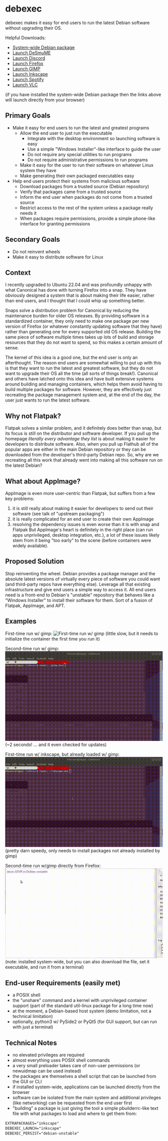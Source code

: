 # debexec

debexec makes it easy for end users to run the latest Debian software without upgrading their OS.

Helpful Downloads:
* [System-wide Debian package](https://github.com/debexec/debexec/releases/latest/download/debexec_amd64.deb)
* [Launch DeSmuME](https://github.com/debexec/debexec/releases/latest/download/desmume.dxe)
* [Launch Discord](https://github.com/debexec/debexec/releases/latest/download/discord.dxe)
* [Launch Firefox](https://github.com/debexec/debexec/releases/latest/download/firefox.dxe)
* [Launch GIMP](https://github.com/debexec/debexec/releases/latest/download/gimp.dxe)
* [Launch Inkscape](https://github.com/debexec/debexec/releases/latest/download/inkscape.dxe)
* [Launch Spotify](https://github.com/debexec/debexec/releases/latest/download/spotify.dxe)
* [Launch VLC](https://github.com/debexec/debexec/releases/latest/download/vlc.dxe)

(if you have installed the system-wide Debian package then the links above will launch directly from your browser)

## Primary Goals
* Make it easy for end users to run the latest and greatest programs
  * Allow the end user to just run the executable
    * Integrate with the desktop environment so launching software is easy
    * Use a simple "Windows Installer"-like interface to guide the user
    * Do not require any special utilities to run programs
    * Do not require administrative permissions to run programs
  * Make it easy for the user to run their software on whatever Linux system they have
  * Make generating their own packaged executables easy
* Help end users protect their systems from malicious software
  * Download packages from a trusted source (Debian repository)
  * Verify that packages came from a trusted source
  * Inform the end user when packages do not come from a trusted source
  * Restrict access to the rest of the system unless a package really needs it
  * When packages require permissions, provide a simple phone-like interface for granting permissions

## Secondary Goals
* Do not reinvent wheels
* Make it easy to distribute software for Linux

## Context
I recently upgraded to Ubuntu 22.04 and was profoundly unhappy with what Canonical has done with turning Firefox into a snap.  They have obviously designed a system that is about making their life easier, rather than end users, and I thought that I could whip up something better.

Snaps solve a distribution problem for Canonical by reducing the maintenance burden for older OS releases.  By providing software in a standardized container, they only need to make one package per new version of Firefox (or whatever constantly updating software that they have) rather than generating one for every supported old OS release.  Building the same piece of software multiple times takes up lots of build and storage resources that they do not want to spend, so this makes a certain amount of sense.

The kernel of this idea is a good one, but the end user is only an afterthought.  The reason end users are somewhat willing to put up with this is that they want to run the latest and greatest software, but they do not want to upgrade their OS all the time (all sorts of things break!).  Canonical and others have latched onto this idea and have built extensive systems around building and managing containers, which helps them avoid having to build multiple packages for software.  However, they are effectively just recreating the package management system and, at the end of the day, the user just wants to run the latest software.

## Why not Flatpak?
Flatpak solves a similar problem, and it definitely does better than snap, but its focus is still on the distributor and software developer.  If you pull up the homepage _literally every advantage they list_ is about making it easier for developers to distribute software.  Also, when you pull up Flathub all of the popular apps are either in the main Debian repository or they can be downloaded from the developer's third-party Debian repo.  So, why are we recreating all this work that already went into making all this software run on the latest Debian?

## What about AppImage?
AppImage is even more user-centric than Flatpak, but suffers from a few key problems:
1) it is still really about making it easier for developers to send out their software (see talk of "upstream packaging")
2) it is really complicated for an end user to create their own AppImage
3) resolving the dependency issues is even worse than it is with snap and Flatpak
But AppImage's heart is definitely in the right place (can run apps unprivileged, desktop integration, etc.), a lot of these issues likely stem from it being "too early" to the scene (before containers were widely available).

## Proposed Solution
Stop reinventing the wheel.  Debian provides a package manager and the absolute latest versions of virtually every piece of software you could want (and third-party repos have everything else).  Leverage all that existing infrastructure and give end users a simple way to access it.  All end users need is a front-end to Debian's "unstable" repository that behaves like a "Windows Installer" to install their software for them.  Sort of a fusion of Flatpak, AppImage, and APT.

## Examples
First-time run w/ gimp:
![First-time run w/ gimp](./images/first-time-run-gimp.gif)
(little slow, but it needs to initialize the container the first time you run it)

Second-time run w/ gimp:
![Second-time run w/ gimp](./images/second-time-run-gimp.gif)
(~2 seconds! ... and it even checked for updates)

First-time run w/ inkscape, but already loaded w/ gimp:
![First-time run w/ inkscape, but already loaded w/ gimp](./images/first-time-run-inkscape.gif)
(pretty darn speedy, only needs to install packages not already installed by gimp)

Second-time run w/gimp directly from Firefox:
![Second-time run w/gimp directly from Firefox](./images/firefox-run-gimp.gif)
(note: installed system-wide, but you can also download the file, set it executable, and run it from a terminal)

## End-user Requirements (easily met)
* a POSIX shell
* the "unshare" command and a kernel with unprivileged container support (part of the standard util-linux package for a long time now)
* at the moment, a Debian-based host system (demo limitation, not a technical limitation)
* optionally, python3 w/ PySide2 or PyQt5 (for GUI support, but can run with just a terminal)

## Technical Notes
* no elevated privileges are required
* almost everything uses POSIX shell commands
* a very small preloader takes care of non-user permissions (or newuidmap can be used instead)
* the packages are themselves a shell script that can be launched from the GUI or CLI
* if installed system-wide, applications can be launched directly from the browser
* software can be isolated from the main system and additional privileges (like networking) can be requested from the end user first
* "building" a package is just giving the tool a simple pbuilderrc-like text file with what packages to load and where to get them from:
```
EXTRAPACKAGES="inkscape"
DEBEXEC_LAUNCH="inkscape"
DEBEXEC_PERSIST="debian-unstable"
```
